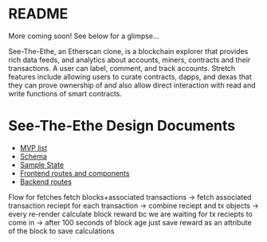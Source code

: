 # README

More coming soon! See below for a glimpse...

See-The-Ethe, an Etherscan clone, is a blockchain explorer that provides rich data feeds, and analytics about accounts, miners, contracts and their transactions. A user can label, comment, and track accounts. Stretch features include allowing users to curate contracts, dapps, and dexas that they can prove ownership of and also allow direct interaction with read and write functions of smart contracts.

# See-The-Ethe Design Documents

* [MVP list](https://github.com/emostov/see-ethe/wiki/MVPs)
* [Schema](https://github.com/emostov/see-ethe/wiki/Schema)
* [Sample State](https://github.com/emostov/see-ethe/wiki/Sample-State)
* [Frontend routes and components](https://github.com/emostov/see-ethe/wiki/Frontend-routes-and-components)
* [Backend routes](https://github.com/emostov/see-ethe/wiki/Backend-routes)


Flow for fetches
fetch blocks+associated transactions -> fetch associated transaction reciept for each transaction -> combine reciept and tx objects -> every re-render calculate block reward bc we are waiting for tx reciepts to come in -> after 100 seconds of block age just save reward as an attribute of the block to save calculations
